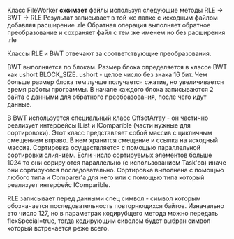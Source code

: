 Класс FileWorker <b>сжимает</b> файлы используя следующие методы RLE -> BWT -> RLE 
Результат записывает в той же папке с исходным файлом добавляя расширение .rle
Обратная операция выполняет обратное преобразование и сохраняет файл с тем же именем но без расширения .rle

Классы RLE и BWT отвечают за соответствующие преобразования.

BWT выполняется по блокам. Размер блока определяется в классе BWT как ushort BLOCK_SIZE.
ushort - целое число без знака 16 бит. Чем больше размер блока тем лучше получается сжатие, но увеличивается время работы программы. 
В начале каждого блока записываются 2 байта с данными для обратного преобразования, после чего идут данные. 

В BWT используется специальный класс OffsetArray - он частично реализует интерфейсы IList и IComparible (части нужные для сортировоки). Этот класс представляет собой массив с цикличным смещением вправо. В нем хранится смещение и ссылка на исходный массив. 
Сортировка осуществляется с помощью параллельной сортировки слиянием. Если число сортируемых элементов больше 1024 то они сорируются параллельно (с использованием Task'ов) иначе они сортируются последовательно. 
Сортировка выполнена с помощью любого типа и Comparer'a для него или с помощью типа который реализует интерфейс IComparible.

RLE записывает перед данными спец символ - символ которым обозначается последовательность повторяющихся байтов. Изначально это число 127, но в параметрах кодирубщего метода можно передать flexSpecial=true, тогда кодирующим сиволом будет выбран символ который встречается реже всего. 
